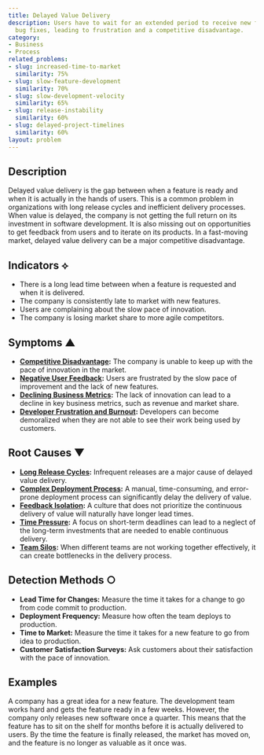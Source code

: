```yaml
---
title: Delayed Value Delivery
description: Users have to wait for an extended period to receive new features or
  bug fixes, leading to frustration and a competitive disadvantage.
category:
- Business
- Process
related_problems:
- slug: increased-time-to-market
  similarity: 75%
- slug: slow-feature-development
  similarity: 70%
- slug: slow-development-velocity
  similarity: 65%
- slug: release-instability
  similarity: 60%
- slug: delayed-project-timelines
  similarity: 60%
layout: problem
---
```


## Description
Delayed value delivery is the gap between when a feature is ready and when it is actually in the hands of users. This is a common problem in organizations with long release cycles and inefficient delivery processes. When value is delayed, the company is not getting the full return on its investment in software development. It is also missing out on opportunities to get feedback from users and to iterate on its products. In a fast-moving market, delayed value delivery can be a major competitive disadvantage.

## Indicators ⟡
- There is a long lead time between when a feature is requested and when it is delivered.
- The company is consistently late to market with new features.
- Users are complaining about the slow pace of innovation.
- The company is losing market share to more agile competitors.

## Symptoms ▲
- **[Competitive Disadvantage](competitive-disadvantage.md):** The company is unable to keep up with the pace of innovation in the market.
- **[Negative User Feedback](negative-user-feedback.md):** Users are frustrated by the slow pace of improvement and the lack of new features.
- **[Declining Business Metrics](declining-business-metrics.md):** The lack of innovation can lead to a decline in key business metrics, such as revenue and market share.
- **[Developer Frustration and Burnout](developer-frustration-and-burnout.md):** Developers can become demoralized when they are not able to see their work being used by customers.

## Root Causes ▼
- **[Long Release Cycles](long-release-cycles.md):** Infrequent releases are a major cause of delayed value delivery.
- **[Complex Deployment Process](complex-deployment-process.md):** A manual, time-consuming, and error-prone deployment process can significantly delay the delivery of value.
- **[Feedback Isolation](feedback-isolation.md):** A culture that does not prioritize the continuous delivery of value will naturally have longer lead times.
- **[Time Pressure](time-pressure.md):** A focus on short-term deadlines can lead to a neglect of the long-term investments that are needed to enable continuous delivery.
- **[Team Silos](team-silos.md):** When different teams are not working together effectively, it can create bottlenecks in the delivery process.

## Detection Methods ○
- **Lead Time for Changes:** Measure the time it takes for a change to go from code commit to production.
- **Deployment Frequency:** Measure how often the team deploys to production.
- **Time to Market:** Measure the time it takes for a new feature to go from idea to production.
- **Customer Satisfaction Surveys:** Ask customers about their satisfaction with the pace of innovation.

## Examples
A company has a great idea for a new feature. The development team works hard and gets the feature ready in a few weeks. However, the company only releases new software once a quarter. This means that the feature has to sit on the shelf for months before it is actually delivered to users. By the time the feature is finally released, the market has moved on, and the feature is no longer as valuable as it once was.
